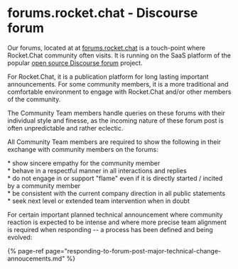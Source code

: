 # forums.rocket.chat - Discourse forum

Our forums,  located at at [ forums.rocket.chat](https://forums.rocket.chat/)  is a touch-point where Rocket.Chat community often visits.    It is running on the SaaS platform of the popular [open source Discourse forum](https://www.discourse.org/) project.  
  
For Rocket.Chat, it is a publication platform for long lasting important announcements.   For some community members, it is a more traditional and comfortable environment to engage with Rocket.Chat and/or other members of the community.   
  
The Community Team members handle queries on these forums with their individual style and finesse, as the incoming nature of these forum post is often unpredictable and rather eclectic.  
  
All Community Team members are required to show the following in their exchange with community members on the forums:  
  
\*  show sincere empathy for the community member  
\*  behave in a respectful manner in all interactions and replies  
\*  do not engage in or support "flame" even if it is directly started / incited by a community member  
\*  be consistent with the current company direction in all public statements  
\*  seek next level or extended team intervention when in doubt  
  
For certain important planned technical announcement where community reaction is expected to be intense and where more precise team alignment is required when responding --  a process has been defined and being evolved:

{% page-ref page="responding-to-forum-post-major-technical-change-annoucements.md" %}



  


